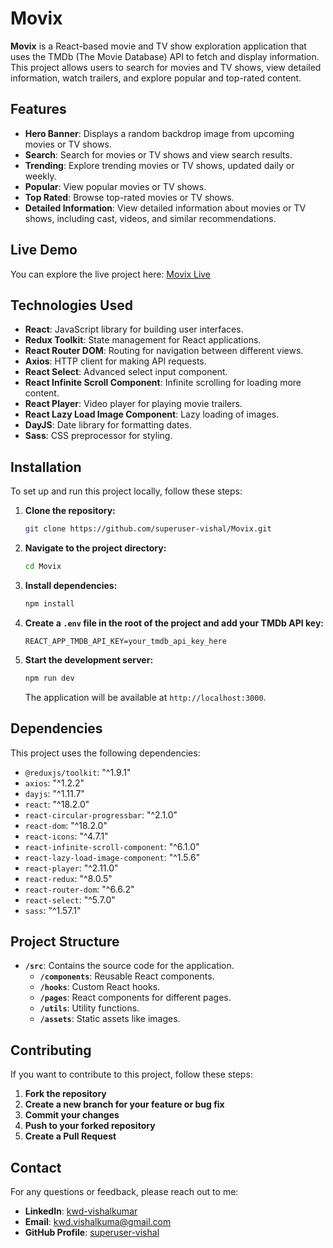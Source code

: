 # Movix

**Movix** is a React-based movie and TV show exploration application that uses the TMDb (The Movie Database) API to fetch and display information. This project allows users to search for movies and TV shows, view detailed information, watch trailers, and explore popular and top-rated content.

## Features

- **Hero Banner**: Displays a random backdrop image from upcoming movies or TV shows.
- **Search**: Search for movies or TV shows and view search results.
- **Trending**: Explore trending movies or TV shows, updated daily or weekly.
- **Popular**: View popular movies or TV shows.
- **Top Rated**: Browse top-rated movies or TV shows.
- **Detailed Information**: View detailed information about movies or TV shows, including cast, videos, and similar recommendations.

## Live Demo

You can explore the live project here: [Movix Live](https://movix-eta-khaki.vercel.app/)

## Technologies Used

- **React**: JavaScript library for building user interfaces.
- **Redux Toolkit**: State management for React applications.
- **React Router DOM**: Routing for navigation between different views.
- **Axios**: HTTP client for making API requests.
- **React Select**: Advanced select input component.
- **React Infinite Scroll Component**: Infinite scrolling for loading more content.
- **React Player**: Video player for playing movie trailers.
- **React Lazy Load Image Component**: Lazy loading of images.
- **DayJS**: Date library for formatting dates.
- **Sass**: CSS preprocessor for styling.

## Installation

To set up and run this project locally, follow these steps:

1. **Clone the repository:**
   ```bash
   git clone https://github.com/superuser-vishal/Movix.git
   ```

2. **Navigate to the project directory:**
   ```bash
   cd Movix
   ```

3. **Install dependencies:**
   ```bash
   npm install
   ```

4. **Create a `.env` file in the root of the project and add your TMDb API key:**
   ```
   REACT_APP_TMDB_API_KEY=your_tmdb_api_key_here
   ```

5. **Start the development server:**
   ```bash
   npm run dev
   ```

   The application will be available at `http://localhost:3000`.

## Dependencies

This project uses the following dependencies:

- `@reduxjs/toolkit`: "^1.9.1"
- `axios`: "^1.2.2"
- `dayjs`: "^1.11.7"
- `react`: "^18.2.0"
- `react-circular-progressbar`: "^2.1.0"
- `react-dom`: "^18.2.0"
- `react-icons`: "^4.7.1"
- `react-infinite-scroll-component`: "^6.1.0"
- `react-lazy-load-image-component`: "^1.5.6"
- `react-player`: "^2.11.0"
- `react-redux`: "^8.0.5"
- `react-router-dom`: "^6.6.2"
- `react-select`: "^5.7.0"
- `sass`: "^1.57.1"

## Project Structure

- **`/src`**: Contains the source code for the application.
  - **`/components`**: Reusable React components.
  - **`/hooks`**: Custom React hooks.
  - **`/pages`**: React components for different pages.
  - **`/utils`**: Utility functions.
  - **`/assets`**: Static assets like images.

## Contributing

If you want to contribute to this project, follow these steps:

1. **Fork the repository**
2. **Create a new branch for your feature or bug fix**
3. **Commit your changes**
4. **Push to your forked repository**
5. **Create a Pull Request**



## Contact

For any questions or feedback, please reach out to me:

- **LinkedIn**: [kwd-vishalkumar](https://www.linkedin.com/in/kwd-vishalkumar/)
- **Email**: kwd.vishalkuma@gmail.com
- **GitHub Profile**: [superuser-vishal](https://github.com/superuser-vishal)

